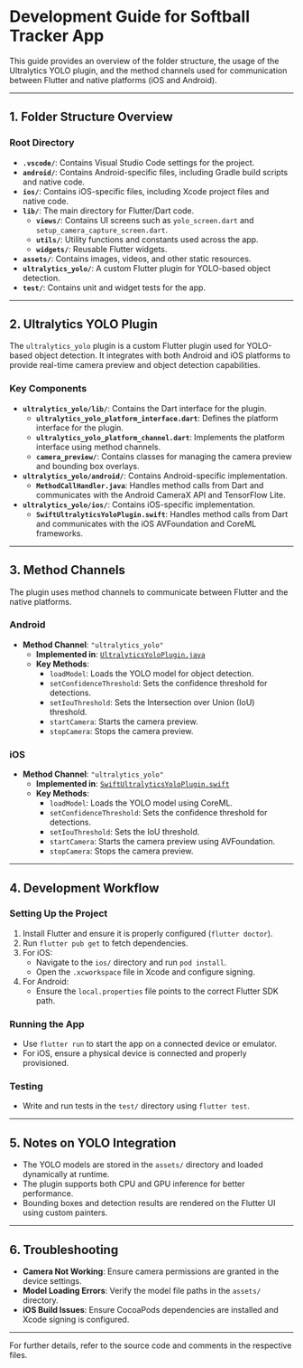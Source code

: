 # Development Guide for Softball Tracker App

This guide provides an overview of the folder structure, the usage of the Ultralytics YOLO plugin, and the method channels used for communication between Flutter and native platforms (iOS and Android).

---

## **1. Folder Structure Overview**

### **Root Directory**
- **`.vscode/`**: Contains Visual Studio Code settings for the project.
- **`android/`**: Contains Android-specific files, including Gradle build scripts and native code.
- **`ios/`**: Contains iOS-specific files, including Xcode project files and native code.
- **`lib/`**: The main directory for Flutter/Dart code.
  - **`views/`**: Contains UI screens such as `yolo_screen.dart` and `setup_camera_capture_screen.dart`.
  - **`utils/`**: Utility functions and constants used across the app.
  - **`widgets/`**: Reusable Flutter widgets.
- **`assets/`**: Contains images, videos, and other static resources.
- **`ultralytics_yolo/`**: A custom Flutter plugin for YOLO-based object detection.
- **`test/`**: Contains unit and widget tests for the app.

---

## **2. Ultralytics YOLO Plugin**

The `ultralytics_yolo` plugin is a custom Flutter plugin used for YOLO-based object detection. It integrates with both Android and iOS platforms to provide real-time camera preview and object detection capabilities.

### **Key Components**
- **`ultralytics_yolo/lib/`**: Contains the Dart interface for the plugin.
  - **`ultralytics_yolo_platform_interface.dart`**: Defines the platform interface for the plugin.
  - **`ultralytics_yolo_platform_channel.dart`**: Implements the platform interface using method channels.
  - **`camera_preview/`**: Contains classes for managing the camera preview and bounding box overlays.
- **`ultralytics_yolo/android/`**: Contains Android-specific implementation.
  - **`MethodCallHandler.java`**: Handles method calls from Dart and communicates with the Android CameraX API and TensorFlow Lite.
- **`ultralytics_yolo/ios/`**: Contains iOS-specific implementation.
  - **`SwiftUltralyticsYoloPlugin.swift`**: Handles method calls from Dart and communicates with the iOS AVFoundation and CoreML frameworks.

---

## **3. Method Channels**

The plugin uses method channels to communicate between Flutter and the native platforms.

### **Android**
- **Method Channel**: `"ultralytics_yolo"`
  - **Implemented in**: [`UltralyticsYoloPlugin.java`](softball_tracker/ultralytics_yolo/android/src/main/java/com/ultralytics/ultralytics_yolo/UltralyticsYoloPlugin.java)
  - **Key Methods**:
    - `loadModel`: Loads the YOLO model for object detection.
    - `setConfidenceThreshold`: Sets the confidence threshold for detections.
    - `setIouThreshold`: Sets the Intersection over Union (IoU) threshold.
    - `startCamera`: Starts the camera preview.
    - `stopCamera`: Stops the camera preview.

### **iOS**
- **Method Channel**: `"ultralytics_yolo"`
  - **Implemented in**: [`SwiftUltralyticsYoloPlugin.swift`](softball_tracker/ultralytics_yolo/ios/Classes/SwiftUltralyticsYoloPlugin.swift)
  - **Key Methods**:
    - `loadModel`: Loads the YOLO model using CoreML.
    - `setConfidenceThreshold`: Sets the confidence threshold for detections.
    - `setIouThreshold`: Sets the IoU threshold.
    - `startCamera`: Starts the camera preview using AVFoundation.
    - `stopCamera`: Stops the camera preview.

---

## **4. Development Workflow**

### **Setting Up the Project**
1. Install Flutter and ensure it is properly configured (`flutter doctor`).
2. Run `flutter pub get` to fetch dependencies.
3. For iOS:
   - Navigate to the `ios/` directory and run `pod install`.
   - Open the `.xcworkspace` file in Xcode and configure signing.
4. For Android:
   - Ensure the `local.properties` file points to the correct Flutter SDK path.

### **Running the App**
- Use `flutter run` to start the app on a connected device or emulator.
- For iOS, ensure a physical device is connected and properly provisioned.

### **Testing**
- Write and run tests in the `test/` directory using `flutter test`.

---

## **5. Notes on YOLO Integration**

- The YOLO models are stored in the `assets/` directory and loaded dynamically at runtime.
- The plugin supports both CPU and GPU inference for better performance.
- Bounding boxes and detection results are rendered on the Flutter UI using custom painters.

---

## **6. Troubleshooting**

- **Camera Not Working**: Ensure camera permissions are granted in the device settings.
- **Model Loading Errors**: Verify the model file paths in the `assets/` directory.
- **iOS Build Issues**: Ensure CocoaPods dependencies are installed and Xcode signing is configured.

---

For further details, refer to the source code and comments in the respective files.